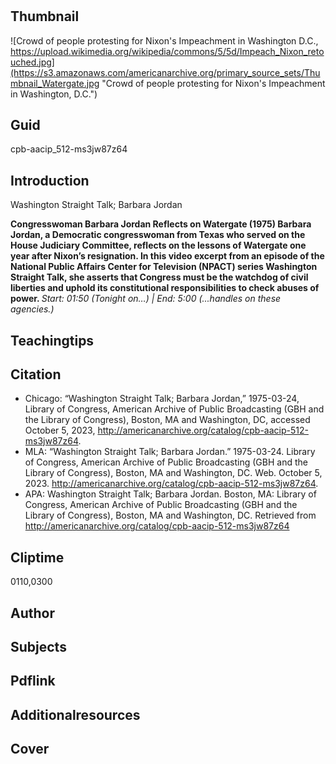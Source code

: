 # 

## Thumbnail

![Crowd of people protesting for Nixon's Impeachment in Washington D.C., https://upload.wikimedia.org/wikipedia/commons/5/5d/Impeach_Nixon_retouched.jpg](https://s3.amazonaws.com/americanarchive.org/primary_source_sets/Thumbnail_Watergate.jpg "Crowd of people protesting for Nixon's Impeachment in Washington, D.C.")

## Guid
cpb-aacip_512-ms3jw87z64

## Introduction

Washington Straight Talk; Barbara Jordan

<b> Congresswoman Barbara Jordan Reflects on Watergate (1975) </b>
<b> Barbara Jordan, a Democratic congresswoman from Texas who served on the House Judiciary Committee, reflects on the lessons of Watergate one year after Nixon’s resignation. In this video excerpt from an episode of the National Public Affairs Center for Television (NPACT) series Washington Straight Talk, she asserts that Congress must be the watchdog of civil liberties and uphold its constitutional responsibilities to check abuses of power. </b>
<i> Start: 01:50 (Tonight on…) | End: 5:00 (...handles on these agencies.) </i>

## Teachingtips

## Citation

- Chicago: “Washington Straight Talk; Barbara Jordan,” 1975-03-24, Library of Congress, American Archive of Public Broadcasting (GBH and the Library of Congress), Boston, MA and Washington, DC, accessed October 5, 2023, http://americanarchive.org/catalog/cpb-aacip-512-ms3jw87z64.
- MLA: “Washington Straight Talk; Barbara Jordan.” 1975-03-24. Library of Congress, American Archive of Public Broadcasting (GBH and the Library of Congress), Boston, MA and Washington, DC. Web. October 5, 2023. <http://americanarchive.org/catalog/cpb-aacip-512-ms3jw87z64>.
- APA: Washington Straight Talk; Barbara Jordan. Boston, MA: Library of Congress, American Archive of Public Broadcasting (GBH and the Library of Congress), Boston, MA and Washington, DC. Retrieved from http://americanarchive.org/catalog/cpb-aacip-512-ms3jw87z64


## Cliptime

0110,0300

## Author
## Subjects
## Pdflink
## Additionalresources
## Cover
